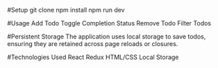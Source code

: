 
#Setup 
git clone
npm install 
npm run dev

#Usage 
Add Todo 
Toggle Completion Status
Remove Todo 
Filter Todos

#Persistent Storage 
The application uses local storage to save todos, ensuring they are retained across page reloads or closures.

#Technologies Used 
React 
Redux 
HTML/CSS
Local Storage
